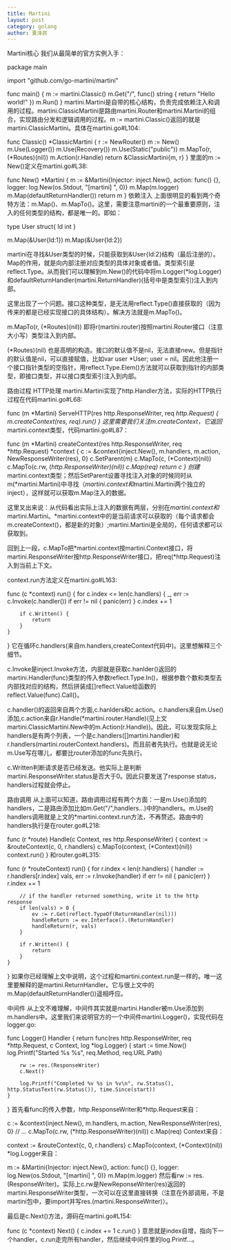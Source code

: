 ```yaml
---
title: Martini
layout: post
category: golang
author: 夏泽民
---
```

Martini核心
我们从最简单的官方实例入手：

package main

import "github.com/go-martini/martini"

func main() {
  m := martini.Classic()
  m.Get("/", func() string {
    return "Hello world!"
  })
  m.Run()
}
martini.Martini是自带的核心结构，负责完成依赖注入和调用的过程。martini.ClassicMartini是路由martini.Router和martini.Martini的组合，实现路由分发和逻辑调用的过程。m := martini.Classic()返回的就是martini.ClassicMartini。具体在martini.go#L104:

func Classic() *ClassicMartini {
	r := NewRouter()
	m := New()
	m.Use(Logger())
	m.Use(Recovery())
	m.Use(Static("public"))
	m.MapTo(r, (*Routes)(nil))
	m.Action(r.Handle)
	return &ClassicMartini{m, r}
}
里面的m := New()定义在martini.go#L38:

func New() *Martini {
	m := &Martini{Injector: inject.New(), action: func() {}, logger: log.New(os.Stdout, "[martini] ", 0)}
	m.Map(m.logger)
	m.Map(defaultReturnHandler())
	return m
}
依赖注入
上面很明显的看到两个奇特方法：m.Map()、m.MapTo()。这里，需要注意martini的一个最重要原则，注入的任何类型的结构，都是唯一的。即如：

type User struct{
    Id int
}

m.Map(&User{Id:1})
m.Map(&User{Id:2})

martini在寻找&User类型的时候，只能获取到&User{Id:2}结构（最后注册的）。Map的作用，就是向内部注册对应类型的具体对象或者值。类型索引是reflect.Type。从而我们可以理解到m.New()的代码中将m.Logger(*log.Logger)和defaultReturnHandler(martini.ReturnHandler)(括号中是类型索引)注入到内部。

这里出现了一个问题。接口这种类型，是无法用reflect.Type()直接获取的（因为传来的都是已经实现接口的具体结构）。解决方法就是m.MapTo()。

m.MapTo(r, (*Routes)(nil))
即将r(martini.router)按照martini.Router接口（注意大小写）类型注入到内部。

(*Routes)(nil)
也是高明的构造。接口的默认值不是nil，无法直接new。但是指针的默认值是nil，可以直接赋值，比如var user *User; user = nil。因此他注册一个接口指针类型的空指针，用reflect.Type.Elem()方法就可以获取到指针的内部类型，即接口类型，并以接口类型索引注入到内部。

路由过程
HTTP处理
martini.Martini实现了http.Handler方法，实际的HTTP执行过程在代码martini.go#L68:

func (m *Martini) ServeHTTP(res http.ResponseWriter, req *http.Request) {
	m.createContext(res, req).run()
}
这里需要我们关注m.createContext，它返回*martini.context类型，代码martini.go#L87：

func (m *Martini) createContext(res http.ResponseWriter, req *http.Request) *context {
	c := &context{inject.New(), m.handlers, m.action, NewResponseWriter(res), 0}
	c.SetParent(m)
	c.MapTo(c, (*Context)(nil))
	c.MapTo(c.rw, (*http.ResponseWriter)(nil))
	c.Map(req)
	return c
}
创建*martini.context类型；然后SetParent设置寻找注入对象的时候同时从m(*martini.Martini)中寻找（*martini.context和*martini.Martini两个独立的inject），这样就可以获取m.Map注入的数据。

这里叉出来说：从代码看出实际上注入的数据有两层，分别在*martini.context和*martini.Martini。*martini.context中的是当前请求可以获取的（每个请求都会m.createContext()，都是新的对象）;martini.Martini是全局的，任何请求都可以获取到。

回到上一段，c.MapTo把*martini.context按martini.Context接口，将martini.ResponseWriter按http.ResponseWriter接口，把req(*http.Request)注入到当前上下文。

context.run方法定义在martini.go#L163:

func (c *context) run() {
	for c.index <= len(c.handlers) {
		_, err := c.Invoke(c.handler())
		if err != nil {
			panic(err)
		}
		c.index += 1

		if c.Written() {
			return
		}
	}
}
它在循环c.handlers(来自m.handlers,createContext代码中)。这里想解释三个细节。

c.Invoke是inject.Invoke方法，内部就是获取c.hanlder()返回的martini.Handler(func)类型的传入参数reflect.Type.In()，根据参数个数和类型去内部找对应的结构，然后拼装成[]reflect.Value给函数的reflect.Value(func).Call()。

c.handler()的返回来自两个方面,c.hanlders和c.action。c.handlers来自m.Use()添加,c.action来自r.Handle(*martini.router.Handle)(见上文martini.ClassicMartini.New中的m.Action(r.Handle))。因此，可以发现实际上handlers是有两个列表，一个是c.handlers([]martini.handler)和r.handlers(martini.routerContext.handlers)。而且前者先执行。也就是说无论m.Use写在哪儿，都要比router添加的func先执行。

c.Written判断请求是否已经发送。他实际上是判断martini.ResponseWriter.status是否大于0。因此只要发送了response status，handlers过程就会停止。

路由调用
从上面可以知道，路由调用过程有两个方面：一是m.Use()添加的handlers，二是路由添加比如m.Get("/",handlers...)中的handlers。m.Use的handlers调用就是上文的*martini.context.run方法，不再赘述。路由中的handlers执行是在router.go#L218:

func (r *route) Handle(c Context, res http.ResponseWriter) {
	context := &routeContext{c, 0, r.handlers}
	c.MapTo(context, (*Context)(nil))
	context.run()
}
和router.go#L315:

func (r *routeContext) run() {
	for r.index < len(r.handlers) {
		handler := r.handlers[r.index]
		vals, err := r.Invoke(handler)
		if err != nil {
			panic(err)
		}
		r.index += 1

		// if the handler returned something, write it to the http response
		if len(vals) > 0 {
			ev := r.Get(reflect.TypeOf(ReturnHandler(nil)))
			handleReturn := ev.Interface().(ReturnHandler)
			handleReturn(r, vals)
		}

		if r.Written() {
			return
		}
	}
}
如果你已经理解上文中说明，这个过程和martini.context.run是一样的。唯一这里要解释的是martini.ReturnHandler。它与很上文中的m.Map(defaultReturnHandler())遥相呼应。

中间件
从上文不难理解，中间件其实就是martini.Handler被m.Use添加到m.handlers中。这里我们来说明官方的一个中间件martini.Logger()，实现代码在logger.go:

func Logger() Handler {
	return func(res http.ResponseWriter, req *http.Request, c Context, log *log.Logger) {
		start := time.Now()
		log.Printf("Started %s %s", req.Method, req.URL.Path)

		rw := res.(ResponseWriter)
		c.Next()

		log.Printf("Completed %v %s in %v\n", rw.Status(), http.StatusText(rw.Status()), time.Since(start))
	}
}
首先看func的传入参数，http.ResponseWriter和*http.Request来自：

c := &context{inject.New(), m.handlers, m.action, NewResponseWriter(res), 0}
// ...
c.MapTo(c.rw, (*http.ResponseWriter)(nil))
c.Map(req)
Context来自：

context := &routeContext{c, 0, r.handlers}
c.MapTo(context, (*Context)(nil))
*log.Logger来自：

m := &Martini{Injector: inject.New(), action: func() {}, logger: log.New(os.Stdout, "[martini] ", 0)}
m.Map(m.logger)
然后看rw := res.(ResponseWriter)。实际上c.rw是NewReponseWriter(res)返回的martini.ResponseWriter类型，一次可以在这里直接转换（注意在外部调用，不是martini包中，要import并写res.(martini.ResponseWriter)）。

最后是c.Next()方法，源码在martini.go#L154:

func (c *context) Next() {
	c.index += 1
	c.run()
}
意思就是index自增，指向下一个handler，c.run走完所有handler，然后继续中间件里的log.Printf...。
